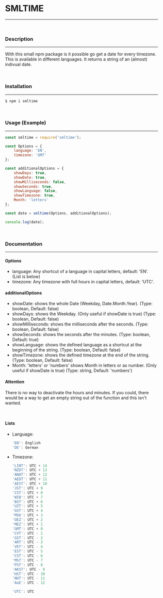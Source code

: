 # SMLTIME

---

<br>

### Description

---

With this small npm package is it possible go get a date for every timezone. This is available in different languages. It returns a string of an (almost) indivual date.

<br>

### Installation

---

```bash
$ npm i smltime
```

<br>

### Usage (Example)

---

```js
const smltime = require('smltime');

const Options = {
    language: 'EN',
    timezone: 'GMT'
};

const additionalOptions = {
    showDays: true,
    showDate: true,
    showMilliseconds: false,
    showSeconds: true,
    showLanguage: false,
    showTimezone: true,
    Month: 'letters'
};

const date = smltime(Options, additionalOptions);

console.log(date);
```

<br>

### Documentation

---

#### Options

- language: Any shortcut of a language in capital letters, default: 'EN'. (List is below)
- timezone: Any timezone with full hours in capital letters, default: 'UTC'.

#### additionalOptions

- showDate: shows the whole Date (Weekday, Date.Month.Year). (Type: boolean, Default: false)
- showDays: shows the Weekday. (Only useful if showDate is true) (Type: boolean, Default: false)
- showMilliseconds: shows the milliseconds after the seconds. (Type: boolean, Default: false)
- showSeconds: shows the seconds after the minutes. (Type: boolean, Default: true)
- showLanguage: shows the defined language as a shortcut at the beginning of the string. (Type: boolean, Default: false)
- showTimezone: shows the defined timezone at the end of the string. (Type: boolean, Default: false)
- Month: 'letters' or 'numbers' shows Month in letters or as number. (Only useful if showDate is true) (Type: string, Default: 'numbers')

#### Attention

There is no way to deactivate the hours and minutes. If you could, there would be a way to get an empty string out of the function and this isn't wanted.

<br>

#### Lists

- Language:
    ```js
    'EN': English
    'DE': German
    ```
- Timezone:
    ```js
    'LINT': UTC + 14
    'NZDT': UTC + 13
    'ANAT': UTC + 12
    'AEDT': UTC + 11
    'AEST': UTC + 10
    'JST': UTC + 9
    'CST': UTC + 8
    'WIB': UTC + 7
    'BST': UTC + 6
    'UZT': UTC + 5
    'GST': UTC + 4
    'MSK': UTC + 3
    'OEZ': UTC + 2
    'MEZ': UTC + 1
    'GMT': UTC + 0
    'CVT': UTC - 1
    'GST': UTC - 2
    'ART': UTC - 3
    'VET': UTC - 4
    'EST': UTC - 5
    'CST': UTC - 6
    'MST': UTC - 7
    'PST': UTC - 8
    'AKST': UTC - 9
    'HST': UTC - 10
    'NUT': UTC - 11
    'AoE': UTC - 12

    'UTC': UTC
    ```